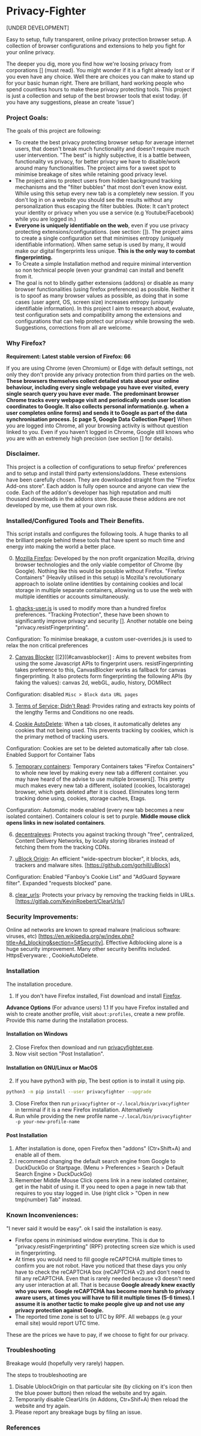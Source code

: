 # Privacy-Fighter
[UNDER DEVELOPMENT]

Easy to setup, fully transparent, online privacy protection browser setup.
A collection of browser configurations and extensions to help you fight for your online privacy.

The deeper you dig, more you find how we're loosing privacy from corporations [] (must read). You might wonder if it is a fight already lost or if you even have any choice. Well there are choices you can make to stand up for your basic human right.
There are brilliant, hard working people who spend countless hours to make these privacy protecting tools. This project is just a collection and setup of the best browser tools that exist today. (if you have any suggestions, please an create 'issue')

### Project Goals: <a name="goals"></a>
The goals of this project are following:
* To create the best privacy protecting browser setup for average internet users, that doesn't break much functionality and doesn't require much user intervention. "The best" is highly subjective, it is a battle between, functionality vs privacy, for better privacy we have to disable/work around many functionalities. The project aims for a sweet spot to minimise breakage of sites while retaining good privacy level.
* The project aims to protect users from hidden background tracking mechanisms and the "filter bubbles" that most don't even know exist. While using this setup every new tab is a completely new session. If you don't log in on a website you should see the results without any personalization thus escaping the filter bubbles. (Note: It can't protect your identity or privacy when you use a service (e.g Youtube/Facebook) while you are logged in.)
* **Everyone is uniquely identifiable on the web**, even if you use privacy protecting extensions/configurations. (see section: []). The project aims to create a single configuration set that minimises entropy (uniquely identifiable information). When same setup is used by many, it would make our digital fingerprints less unique. **This is the only way to combat fingerprinting.**
* To Create a simple Installation method and require minimal intervention so non technical people (even your grandma) can install and benefit from it.
* The goal is not to blindly gather extensions (addons) or disable as many browser functionalities (using firefox preferences) as possible. Neither it is to spoof as many browser values as possible, as doing that in some cases (user agent, OS, screen size) increases entropy (uniquely identifiable information). In this project I aim to research about, evaluate, test configuration sets and compatibility among the extensions and configurations that can help protect our privacy while browsing the web. Suggestions, corrections from all are welcome.

### Why Firefox?
**Requirement: Latest stable version of Firefox: 66**

If you are using Chrome (even Chromium) or Edge with default settings, not only they don't provide any privacy protection from third parties on the web.
**These browsers themselves collect detailed stats about your online behaviour, including every single webpage you have ever visited, every single search query you have ever made.**
**The predominant browser Chrome tracks every webpage visit and periodically sends user location coordinates to Google. It also collects personal information(e.g. when a user completes online forms) and sends it to Google as part of the data synchronisation process. [c page 5, Google Data Collection Paper]**
When you are logged into Chrome, all your browsing activity is without question linked to you. Even if you haven't logged in Chrome, Google still knows who you are with an extremely high precision (see section [] for details).

### Disclaimer.<a name="disclaimer"></a>
This project is a collection of configurations to setup firefox' preferences and to setup and install third party extensions/addons. These extensions have been carefully chosen. They are downloaded straight from the "Firefox Add-ons store". Each addon is fully open source and anyone can view the code. Each of the addon's developer has high reputation and multi thousand downloads in the addons store. Because these addons are not developed by me, use them at your own risk.

### Installed/Configured Tools and Their Benefits.
This script installs and configures the following tools. A huge thanks to all the brilliant people behind these tools that have spent so much time and energy into making the world a better place.

0. [Mozilla Firefox](https://www.mozilla.org/en-US/firefox/new/): Developed by the non profit organization Mozilla, driving browser technologies and the only viable competitor of Chrome (by Google). Nothing like this would be possible without Firefox. "Firefox Containers" (Heavily utilised in this setup) is Mozilla's revolutionary approach to isolate online identities by containing cookies and local storage in multiple separate containers, allowing us to use the web with multiple identities or accounts simultaneously.

1. [ghacks-user.js](https://github.com/ghacksuserjs/ghacks-user.js/) is used to modify more than a hundred firefox preferences. "Tracking Protection", these have been shown to significantly improve privacy and security []. Another notable one being "privacy.resistFingerprinting".

Configuration: To minimise breakage, a custom user-overrides.js is used to relax the non critical preferences

2. [Canvas Blocker](https://addons.mozilla.org/en-US/firefox/addon/canvasblocker/) [[2]((#canvasblocker)] : Aims to prevent websites from using the some Javascript APIs to fingerprint users. resistFingerprinting takes preference to this, CanvasBlocker works as fallback for canvas fingerprinting. It also protects form fingerprinting the following APIs (by faking the values):
canvas 2d, webGL, audio, history, DOMRect

Configuration: disabled `Misc > Block data URL pages`

3. [Terms of Service; Didn't Read](https://tosdr.org/): Provides rating and extracts key points of the lengthy Terms and Conditions no one reads.

4. [Cookie AutoDelete](https://github.com/Cookie-AutoDelete/Cookie-AutoDelete/):
When a tab closes, it automatically deletes any cookies that not being used. This prevents tracking by cookies, which is the primary method of tracking users. [](https://en.wikipedia.org/wiki/HTTP_cookie#Tracking)

Configuration: Cookies are set to be deleted automatically after tab close. Enabled Support for Container Tabs

5. [Temporary containers](https://github.com/stoically/temporary-containers): Temporary Containers takes "Firefox Containers" to whole new level by making every new tab a different container. you may have heard of the advise to use multiple browsers[]. This pretty much makes every new tab a different, isolated (cookies, localstorage) browser, which gets deleted after it is closed. Eliminates long term tracking done using, cookies, storage caches, Etags.

Configuration: Automatic mode enabled (every new tab becomes a new isolated container). Containers colour is set to purple.
**Middle mouse click opens links in new isolated containers**.

6. [decentraleyes](https://addons.mozilla.org/en-US/firefox/addon/decentraleyes/): Protects you against tracking through "free", centralized, Content Delivery Networks, by locally storing libraries instead of fetching them from the tracking CDNs.

7. [uBlock Origin](https://addons.mozilla.org/en-US/firefox/addon/ublock-origin/): An efficient "wide-spectrum blocker", it blocks, ads, trackers and malware sites. [https://github.com/gorhill/uBlock]

Configuration: Enabled "Fanboy's Cookie List" and "AdGuard Spyware filter". Expanded "requests blocked" pane.

8. [clear_urls](https://gitlab.com/KevinRoebert/ClearUrls/): Protects your privacy by removing the tracking fields in URLs.[https://gitlab.com/KevinRoebert/ClearUrls/]


### Security Improvements:
Online ad networks are known to spread malware (malicious software: viruses, etc) [https://en.wikipedia.org/w/index.php?title=Ad_blocking&section=5#Security]. Effective Adblocking alone is a huge
security improvement. Many other security benifits included. HttpsEveryware: , CookieAutoDelete.


### Installation
The installation procedure.

1. If you don't have Firefox installed, Fist download and install [Firefox](https://www.mozilla.org/en-US/firefox/new/).

**Advance Options** (For advance users)
1.1 If you have Firefox installed and wish to create another profile, visit `about:profiles`, create a new profile. Provide this name during the installation process.

#### Installation on Windows

2. Close Firefox then download and run [privacyfighter.exe]().
3. Now visit section "Post Installation".


#### Installation on GNU/Linux or MacOS

2. If you have python3 with pip, The best option is to install it using pip.
``` bash
python3 -m pip install --user privacyfighter --upgrade
```
3. Close Firefox then run `privacyfighter` or `~/.local/bin/privacyfighter` in terminal if it is a new Firefox installation.
Alternatively
3. Run while providing the new profile name `~/.local/bin/privacyfighter -p your-new-profile-name`

#### Post Installation
1. After installation is done, open Firefox then "addons" (Ctr+Shift+A) and enable all of them.
2. I recommend changing the default search engine from Google to DuckDuckGo or Startpage.
 (Menu > Preferences > Search > Default Search Engine > DuckDuckGo)
3. Remember Middle Mouse Click opens link in a new isolated container, get in the habit of using it. If you need to open a page in new tab that requires to you stay logged in. Use (right click > "Open in new tmp(number) Tab" instead.

### Known Inconveniences:
"I never said it would be easy". ok I said the installation is easy.
* Firefox opens in minimised window everytime. This is due to "privacy.resistFingerprinting" (RPF) protecting screen size which is used in fingerprinting.
* At times you would need to fill google reCAPTCHA multiple times to confirm you are not robot. Have you noticed that these days you only have to check the reCAPTCHA box (reCAPTCHA v2) and don't need to fill any reCAPTCHA. Even that is rarely needed because v3 doesn't need any user interaction at all. That is because **Google already knew exactly who you were.** **Google reCAPTCHA has become more harsh to privacy aware users, at times you will have to fill it multiple times (5-6 times). I assume it is another tactic to make people give up and not use any privacy protection against Google.**
* The reported time zone is set to UTC by RPF. All webapps (e.g your email site) would report UTC time.

These are the prices we have to pay, if we choose to fight for our privacy.

### Troubleshooting
Breakage would (hopefully very rarely) happen.

The steps to troubleshooting are
1. Disable UblockOrigin on that particular site (by clicking on it's icon then the blue power button) then reload the website and try again.
2. Temporarily disable ClearUrls (in Addons, Ctr+Shif+A) then reload the website and try again.
3. Please report any breakage bugs by filing an issue.

### References
